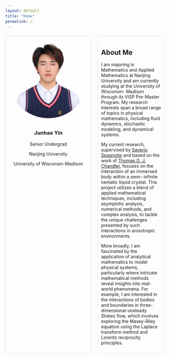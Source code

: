 ```yaml
---
layout: default
title: "Home"
permalink: /
---
```


<style>
/* Home-specific container for layout */
.home-container {
  display: flex;
  flex-direction: row;
  justify-content: space-between;
  gap: 20px;
  margin-top: 20px;
}

/* Box with photo and titles */
.photo-box {
  width: 250px;
  text-align: center;
  padding: 10px;
  border: 1px solid #ddd;
  border-radius: 8px;
}

.photo-box img {
  width: 100%;
  border-radius: 50%;
  margin-bottom: 10px;
}

/* About Me section */
.about-me {
  flex: 1;
  padding: 10px;
  border: 1px solid #ddd;
  border-radius: 8px;
}
</style>

<div class="home-container">
  <!-- Left box with photo and titles -->
  <div class="photo-box">
    <img src="/dc55329f32f89fddf885749e03580c5b.jpeg" alt="Junhao Yin's photo">
    <h3>Junhao Yin</h3>
    <p>Senior Undergrad</p>
    <p>Nanjing University</p>
    <p>University of Wisconsin-Madison</p>
  </div>

  <!-- About Me section on the right -->
  <div class="about-me">
    <h2>About Me</h2>
  <p>
      I am majoring in Mathematics and Applied Mathematics at Nanjing University and am currently studying at the University of Wisconsin- 
  Madison through its VISP Pre-Master Program. My research interests span a broad range of topics in physical mathematics, including fluid 
  dynamics, stochastic modeling, and dynamical systems.
  </p>

  <p>
      My current research, supervised by <a href="https://people.math.wisc.edu/~spagnolie/">Saverio Spagnolie</a> and based on the work of <a 
  href="https://people.math.wisc.edu/~tgchandler/">Thomas G. J. Chandler</a>, focuses on the interaction of an immersed body within a semi- 
  infinite nematic liquid crystal. This project utilizes a blend of applied mathematical techniques, including asymptotic analysis, numerical 
  methods, and complex analysis, to tackle the unique challenges presented by such interactions in anisotropic environments.
  </p>

  <p>
      More broadly, I am fascinated by the application of analytical mathematics to model physical systems, particularly where intricate 
  mathematical methods reveal insights into real-world phenomena. For example, I am interested in the interactions of bodies and boundaries in 
  three-dimensional unsteady Stokes flow, which involves exploring the Maxey-Riley equation using the Laplace transform method and Lorentz 
  reciprocity principles.
  </p>
  </div>
</div>
